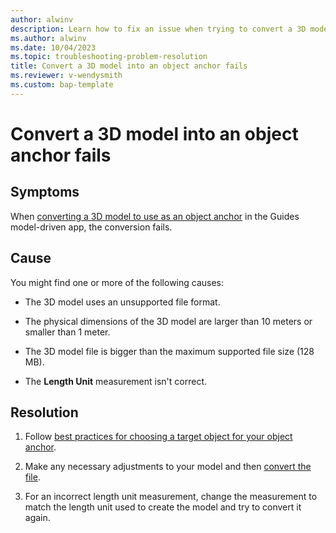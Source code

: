 ```yaml
---
author: alwinv
description: Learn how to fix an issue when trying to convert a 3D model into an object anchor
ms.author: alwinv
ms.date: 10/04/2023
ms.topic: troubleshooting-problem-resolution
title: Convert a 3D model into an object anchor fails
ms.reviewer: v-wendysmith
ms.custom: bap-template
---
```


# Convert a 3D model into an object anchor fails

## Symptoms

When [converting a 3D model to use as an object anchor](pc-app-anchor-object.md#convert-the-file-in-the-guides-model-driven-app) in the Guides model-driven app, the conversion fails.

## Cause

You might find one or more of the following causes:

- The 3D model uses an unsupported file format.

- The physical dimensions of the 3D model are larger than 10 meters or smaller than 1 meter.

- The 3D model file is bigger than the maximum supported file size (128 MB).

- The **Length Unit** measurement isn't correct.

## Resolution

1. Follow [best practices for choosing a target object for your object anchor](pc-app-anchor-object-best-practices.md).

1. Make any necessary adjustments to your model and then [convert the file](pc-app-anchor-object.md#convert-the-file-in-the-guides-model-driven-app).

1. For an incorrect length unit measurement, change the measurement to match the length unit used to create the model and try to convert it again.